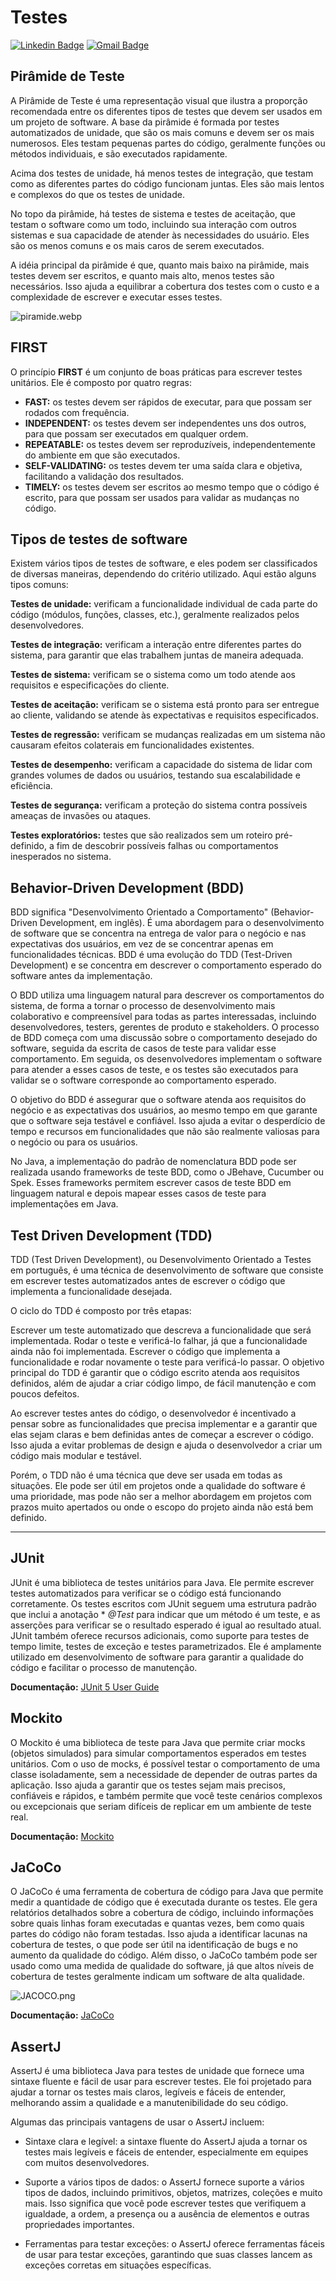 # Testes

[![Linkedin Badge](https://img.shields.io/badge/-Carlos%20Alexandre-002E74?style=flat-square&logo=Linkedin&logoColor=white&link=https://www.linkedin.com/in/carlosalexandredev/)](https://www.linkedin.com/in/carlosalexandredev/)
[![Gmail Badge](https://img.shields.io/badge/-carlosalexandredev.contato@gmail.com-002E74?style=flat-square&logo=Gmail&logoColor=white&link=mailto:carlosalexandredev.contato@gmail.com)](mailto:carlosalexandredev.contato@gmail.com)

## Pirâmide de Teste

A Pirâmide de Teste é uma representação visual que ilustra a proporção recomendada entre os diferentes tipos de testes
que devem ser usados em um projeto de software. A base da pirâmide é formada por testes automatizados de unidade, que
são os mais comuns e devem ser os mais numerosos. Eles testam pequenas partes do código, geralmente funções ou métodos
individuais, e são executados rapidamente.

Acima dos testes de unidade, há menos testes de integração, que testam como as diferentes partes do código funcionam
juntas. Eles são mais lentos e complexos do que os testes de unidade.

No topo da pirâmide, há testes de sistema e testes de aceitação, que testam o software como um todo, incluindo sua
interação com outros sistemas e sua capacidade de atender às necessidades do usuário. Eles são os menos comuns e os mais
caros de serem executados.

A idéia principal da pirâmide é que, quanto mais baixo na pirâmide, mais testes devem ser escritos, e quanto mais alto,
menos testes são necessários. Isso ajuda a equilibrar a cobertura dos testes com o custo e a complexidade de escrever e
executar esses testes.

![piramide.webp](/readme-resources/piramide.webp)

## FIRST

O princípio **FIRST** é um conjunto de boas práticas para escrever testes unitários. Ele é composto por quatro regras:

- **FAST:** os testes devem ser rápidos de executar, para que possam ser rodados com frequência.
- **INDEPENDENT:** os testes devem ser independentes uns dos outros, para que possam ser executados em qualquer ordem.
- **REPEATABLE:** os testes devem ser reproduzíveis, independentemente do ambiente em que são executados.
- **SELF-VALIDATING:** os testes devem ter uma saída clara e objetiva, facilitando a validação dos resultados.
- **TIMELY:** os testes devem ser escritos ao mesmo tempo que o código é escrito, para que possam ser usados para
  validar as mudanças no código.

## Tipos de testes de software

Existem vários tipos de testes de software, e eles podem ser classificados de diversas maneiras, dependendo do critério
utilizado. Aqui estão alguns tipos comuns:

**Testes de unidade:** verificam a funcionalidade individual de cada parte do código (módulos, funções, classes, etc.),
geralmente realizados pelos desenvolvedores.

**Testes de integração:** verificam a interação entre diferentes partes do sistema, para garantir que elas trabalhem juntas
de maneira adequada.

**Testes de sistema:** verificam se o sistema como um todo atende aos requisitos e especificações do cliente.

**Testes de aceitação:** verificam se o sistema está pronto para ser entregue ao cliente, validando se atende às
expectativas e requisitos especificados.

**Testes de regressão:** verificam se mudanças realizadas em um sistema não causaram efeitos colaterais em funcionalidades
existentes.

**Testes de desempenho:** verificam a capacidade do sistema de lidar com grandes volumes de dados ou usuários, testando sua
escalabilidade e eficiência.

**Testes de segurança:** verificam a proteção do sistema contra possíveis ameaças de invasões ou ataques.

**Testes exploratórios:** testes que são realizados sem um roteiro pré-definido, a fim de descobrir possíveis falhas ou
comportamentos inesperados no sistema.

## Behavior-Driven Development (BDD)

BDD significa "Desenvolvimento Orientado a Comportamento" (Behavior-Driven Development, em inglês). É uma abordagem para
o desenvolvimento de software que se concentra na entrega de valor para o negócio e nas expectativas dos usuários, em
vez de se concentrar apenas em funcionalidades técnicas. BDD é uma evolução do TDD (Test-Driven Development) e se
concentra em descrever o comportamento esperado do software antes da implementação.

O BDD utiliza uma linguagem natural para descrever os comportamentos do sistema, de forma a tornar o processo de
desenvolvimento mais colaborativo e compreensível para todas as partes interessadas, incluindo desenvolvedores, testers,
gerentes de produto e stakeholders. O processo de BDD começa com uma discussão sobre o comportamento desejado do
software, seguida da escrita de casos de teste para validar esse comportamento. Em seguida, os desenvolvedores
implementam o software para atender a esses casos de teste, e os testes são executados para validar se o software
corresponde ao comportamento esperado.

O objetivo do BDD é assegurar que o software atenda aos requisitos do negócio e as expectativas dos usuários, ao mesmo
tempo em que garante que o software seja testável e confiável. Isso ajuda a evitar o desperdício de tempo e recursos em
funcionalidades que não são realmente valiosas para o negócio ou para os usuários.

No Java, a implementação do padrão de nomenclatura BDD pode ser realizada usando frameworks de teste BDD, como o
JBehave, Cucumber ou Spek. Esses frameworks permitem escrever casos de teste BDD em linguagem natural e depois mapear
esses casos de teste para implementações em Java.

## Test Driven Development (TDD)

TDD (Test Driven Development), ou Desenvolvimento Orientado a Testes em português, é uma técnica de desenvolvimento de software que consiste em escrever testes automatizados antes de escrever o código que implementa a funcionalidade desejada.

O ciclo do TDD é composto por três etapas:

Escrever um teste automatizado que descreva a funcionalidade que será implementada.
Rodar o teste e verificá-lo falhar, já que a funcionalidade ainda não foi implementada.
Escrever o código que implementa a funcionalidade e rodar novamente o teste para verificá-lo passar.
O objetivo principal do TDD é garantir que o código escrito atenda aos requisitos definidos, além de ajudar a criar código limpo, de fácil manutenção e com poucos defeitos.

Ao escrever testes antes do código, o desenvolvedor é incentivado a pensar sobre as funcionalidades que precisa implementar e a garantir que elas sejam claras e bem definidas antes de começar a escrever o código. Isso ajuda a evitar problemas de design e ajuda o desenvolvedor a criar um código mais modular e testável.

Porém, o TDD não é uma técnica que deve ser usada em todas as situações. Ele pode ser útil em projetos onde a qualidade do software é uma prioridade, mas pode não ser a melhor abordagem em projetos com prazos muito apertados ou onde o escopo do projeto ainda não está bem definido.

___

## JUnit

JUnit é uma biblioteca de testes unitários para Java. Ele permite escrever testes automatizados para verificar se o
código está funcionando corretamente. Os testes escritos com JUnit seguem uma estrutura padrão que inclui a anotação *
*@Test* para indicar que um método é um teste, e as asserções para verificar se o resultado esperado é igual ao
resultado atual. JUnit também oferece recursos adicionais, como suporte para testes de tempo limite, testes de exceção e
testes parametrizados. Ele é amplamente utilizado em desenvolvimento de software para garantir a qualidade do código e
facilitar o processo de manutenção.

**Documentação:** [JUnit 5 User Guide](https://junit.org/junit5/docs/current/user-guide/)

## Mockito

O Mockito é uma biblioteca de teste para Java que permite criar mocks (objetos simulados) para simular comportamentos
esperados em testes unitários. Com o uso de mocks, é possível testar o comportamento de uma classe isoladamente, sem a
necessidade de depender de outras partes da aplicação. Isso ajuda a garantir que os testes sejam mais precisos,
confiáveis e rápidos, e também permite que você teste cenários complexos ou excepcionais que seriam difíceis de replicar
em um ambiente de teste real.

**Documentação:** [Mockito](https://javadoc.io/doc/org.mockito/mockito-core/latest/org/mockito/Mockito.html)

## JaCoCo

O JaCoCo é uma ferramenta de cobertura de código para Java que permite medir a quantidade de código que é executada
durante os testes. Ele gera relatórios detalhados sobre a cobertura de código, incluindo informações sobre quais linhas
foram executadas e quantas vezes, bem como quais partes do código não foram testadas. Isso ajuda a identificar lacunas
na cobertura de testes, o que pode ser útil na identificação de bugs e no aumento da qualidade do código. Além disso, o
JaCoCo também pode ser usado como uma medida de qualidade do software, já que altos níveis de cobertura de testes
geralmente indicam um software de alta qualidade.

![JACOCO.png](/readme-resources/JACOCO.png)

**Documentação:** [JaCoCo](https://www.jacoco.org/jacoco/trunk/index.html)

## AssertJ

AssertJ é uma biblioteca Java para testes de unidade que fornece uma sintaxe fluente e fácil de usar para escrever
testes. Ele foi projetado para ajudar a tornar os testes mais claros, legíveis e fáceis de entender, melhorando assim a
qualidade e a manutenibilidade do seu código.

Algumas das principais vantagens de usar o AssertJ incluem:

- Sintaxe clara e legível: a sintaxe fluente do AssertJ ajuda a tornar os testes mais legíveis e fáceis de entender,
  especialmente em equipes com muitos desenvolvedores.

- Suporte a vários tipos de dados: o AssertJ fornece suporte a vários tipos de dados, incluindo primitivos, objetos,
  matrizes, coleções e muito mais. Isso significa que você pode escrever testes que verifiquem a igualdade, a ordem, a
  presença ou a ausência de elementos e outras propriedades importantes.

- Ferramentas para testar exceções: o AssertJ oferece ferramentas fáceis de usar para testar exceções, garantindo que
  suas classes lancem as exceções corretas em situações específicas.